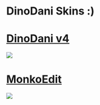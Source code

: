 # DinoDani Skins :)

# [DinoDani v4](https://www.mediafire.com/file/8tml194oq7c0sh7/DinoDani_v4.osk/file)
![](https://cdn.discordapp.com/attachments/707468869727682593/1020800986543050852/screenshot459.png)
# [MonkoEdit](https://www.mediafire.com/file/jknc1e4q9b1pgt6/monko_dino.osk/file)
![](https://cdn.discordapp.com/attachments/707468869727682593/1022339863321772053/screenshot466.png)

